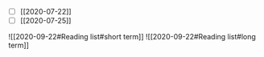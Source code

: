 - [ ] [[2020-07-22]]
- [ ] [[2020-07-25]]

![[2020-09-22#Reading list#short term]]
![[2020-09-22#Reading list#long term]]
